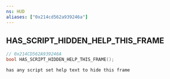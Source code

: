 ```yaml
---
ns: HUD
aliases: ["0x214cd562a939246a"]
---
```

## HAS_SCRIPT_HIDDEN_HELP_THIS_FRAME

```c
// 0x214CD562A939246A
bool HAS_SCRIPT_HIDDEN_HELP_THIS_FRAME();
```

```
has any script set help text to hide this frame
```
